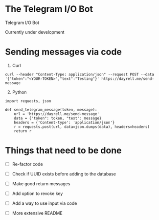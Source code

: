# The Telegram I/O Bot

Telegram I/O Bot

Currently under development

# Sending messages via code

1. Curl
```
curl --header "Content-Type: application/json" --request POST --data '{"token":"<YOUR-TOKEN>","text":"Testing"}' https://dayrell.me/send-message
```

2. Python
```
import requests, json

def send_telegram_message(token, message):
    url = 'https://dayrell.me/send-message'
    data = {"token": token, "text": message}
    headers = {'Content-type': 'application/json'}
    r = requests.post(url, data=json.dumps(data), headers=headers)
    return r
```


# Things that need to be done
- [ ] Re-factor code
- [ ] Check if UUID exists before adding to the database
- [ ] Make good return messages
- [ ] Add option to revoke key
- [ ] Add a way to use input via code
- [ ] More extensive README


